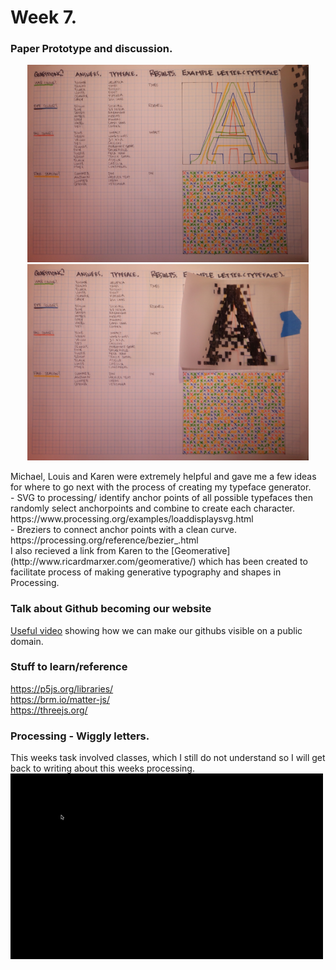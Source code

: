 # Week 7.
### Paper Prototype and discussion.
<p align="center">
<img width="450" src="https://github.com/V1NNYB4RT3L5/Slave-To-The-Algorithm-/blob/master/Week%207./7583928560_IMG_4249.jpg"><img width="450" src="https://github.com/V1NNYB4RT3L5/Slave-To-The-Algorithm-/blob/master/Week%207./7583928560_IMG_4250.jpg"><br/>
  <p align="left">
Michael, Louis and Karen were extremely helpful and gave me a few ideas for where to go next with the process of creating my typeface generator. <br/>
- SVG to processing/ identify anchor points of all possible typefaces then randomly select anchorpoints and combine to create each character. 
https://www.processing.org/examples/loaddisplaysvg.html <br/>
- Breziers to connect anchor points with a clean curve. 
https://processing.org/reference/bezier_.html <br/>
I also recieved a link from Karen to the [Geomerative](http://www.ricardmarxer.com/geomerative/) which has been created to facilitate process of making generative typography and shapes in Processing. 
    
### Talk about Github becoming our website
[Useful video](https://pages.github.com/) showing how we can make our githubs visible on a public domain.
### Stuff to learn/reference 
https://p5js.org/libraries/ <br/>
https://brm.io/matter-js/ <br/>
https://threejs.org/
### Processing - Wiggly letters. 
This weeks task involved classes, which I still do not understand so I will get back to writing about this weeks processing. 
  <img src="https://github.com/V1NNYB4RT3L5/Slave-To-The-Algorithm-/blob/master/Week%207./wiggly-letters.gif">


